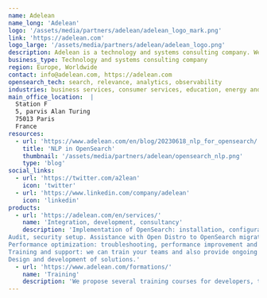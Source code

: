 ```yaml
---
name: Adelean
name_long: 'Adelean'
logo: '/assets/media/partners/adelean/adelean_logo_mark.png'
link: 'https://adelean.com'
logo_large: '/assets/media/partners/adelean/adelean_logo.png'
description: Adelean is a technology and systems consulting company. We guide you through setting up search engines and tools for data exploration and analysis. Integrators of search platforms like Lucene, Solr, Elasticsearch and OpenSearch, we bring our expertise for deploying and optimizing these technologies into your systems.
business_type: Technology and systems consulting company
region: Europe, Worldwide
contact: info@adelean.com, https://adelean.com
opensearch_tech: search, relevance, analytics, observability
industries: business services, consumer services, education, energy and utilities, financial services, healthcare, media and entertainment, public sector, non-profit, retail, software and technology
main_office_location:  |
  Station F
  5, parvis Alan Turing
  75013 Paris
  France
resources:
  - url: 'https://www.adelean.com/en/blog/20230618_nlp_for_opensearch/'
    title: 'NLP in OpenSearch'
    thumbnail: '/assets/media/partners/adelean/opensearch_nlp.png'
    type: 'blog'
social_links:
  - url: 'https://twitter.com/a2lean'
    icon: 'twitter'
  - url: 'https://www.linkedin.com/company/adelean'
    icon: 'linkedin'
products:
  - url: 'https://adelean.com/en/services/'
    name: 'Integration, development, consultancy'
    description: 'Implementation of OpenSearch: installation, configuration, and customization to meet your specific needs, 
Audit, security setup. Assistance with Open Distro to OpenSearch migration, comparative studies.
Performance optimization: troubleshooting, performance improvement and query optimization.
Training and support: we can train your teams and also provide ongoing support to answer questions, resolve issues, and help keep the system up to date.
Design and development of solutions.'
  - url: 'https://www.adelean.com/formations/'
    name: 'Training'
    description: 'We propose several training courses for developers, technical leaders, architects, product owners.'
---
```

